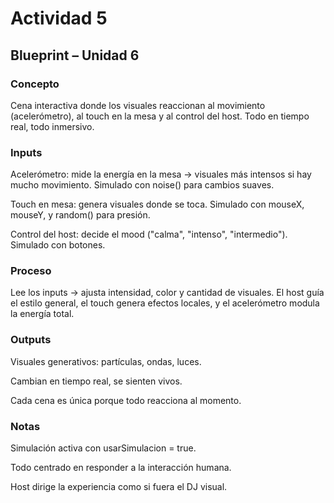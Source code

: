 # Actividad 5

 ## Blueprint – Unidad 6
 
### Concepto
Cena interactiva donde los visuales reaccionan al movimiento (acelerómetro), al touch en la mesa y al control del host. Todo en tiempo real, todo inmersivo.

### Inputs

Acelerómetro: mide la energía en la mesa → visuales más intensos si hay mucho movimiento.
Simulado con noise() para cambios suaves.

Touch en mesa: genera visuales donde se toca.
Simulado con mouseX, mouseY, y random() para presión.

Control del host: decide el mood ("calma", "intenso", "intermedio").
Simulado con botones.

### Proceso
Lee los inputs → ajusta intensidad, color y cantidad de visuales.
El host guía el estilo general, el touch genera efectos locales, y el acelerómetro modula la energía total.

### Outputs
Visuales generativos: partículas, ondas, luces.

Cambian en tiempo real, se sienten vivos.

Cada cena es única porque todo reacciona al momento.

### Notas
Simulación activa con usarSimulacion = true.

Todo centrado en responder a la interacción humana.

Host dirige la experiencia como si fuera el DJ visual.
